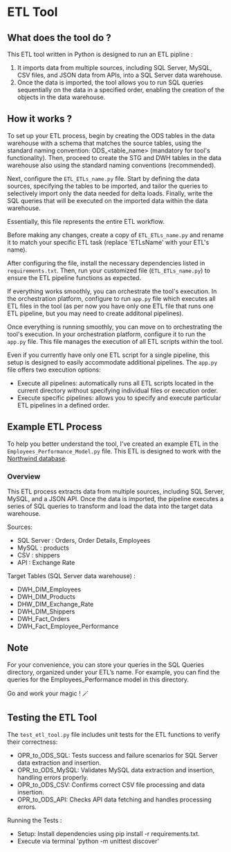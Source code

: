 #                                        ETL Tool

## What does the tool do ?
This ETL tool written in Python is designed to run an ETL pipline :
1. It imports data from multiple sources, 
including SQL Server, MySQL, CSV files, and JSON data from APIs, 
into a SQL Server data warehouse. 
2. Once the data is imported, 
the tool allows you to run SQL queries sequentially on the data in a specified order, 
enabling the creation of the objects in the data warehouse.

## How it works ?

To set up your ETL process, begin by creating the ODS tables in the data warehouse with a schema that matches the source tables, using the standard naming convention: ODS_<table_name> (mandatory for tool's functionality). Then, proceed to create the STG and DWH tables in the data warehouse also using the standard naming conventions (recommended).

Next, configure the `ETL_ETLs_name.py` file. 
Start by defining the data sources, specifying the tables to be imported, and tailor the queries to selectively import only the data needed for delta loads. 
Finally, write the SQL queries that will be executed on the imported data within the data warehouse. 

Essentially, this file represents the entire ETL workflow.

Before making any changes, create a copy of `ETL_ETLs_name.py` and rename it to match your specific ETL task 
(replace 'ETLsName' with your ETL's name).

After configuring the file, install the necessary dependencies listed in `requirements.txt`. 
Then, run your customized file (`ETL_ETLs_name.py`) to ensure the ETL pipeline functions as expected. 

If everything works smoothly, you can orchestrate the tool's execution.
In the orchestration platform, configure to run `app.py` file which executes all ETL files in the tool
(as per now you have only one ETL file that runs one ETL pipeline, but you may need to create additonal pipelines).

Once everything is running smoothly, you can move on to orchestrating the tool's execution. 
In your orchestration platform, configure it to run the `app.py` file. 
This file manages the execution of all ETL scripts within the tool.

Even if you currently have only one ETL script for a single pipeline, this setup is designed to easily accommodate additional pipelines.
The `app.py` file offers two execution options:
- Execute all pipelines: automatically runs all ETL scripts located in the current directory without specifying individual files or execution order.
- Execute specific pipelines: allows you to specify and execute particular ETL pipelines in a defined order.

## Example ETL Process
To help you better understand the tool, 
I've created an example ETL in the `Employees_Performance_Model.py` file. 
This ETL is designed to work with the [Northwind database](https://github.com/cjlee/northwind/blob/master/northwind.sql.zip).

### Overview
This ETL process extracts data from multiple sources, including SQL Server, MySQL, and a JSON API. 
Once the data is imported, the pipeline executes a series of SQL queries to transform and load the data into the target data warehouse.

Sources: 
- SQL Server : Orders, Order Details, Employees
- MySQL : products
- CSV : shippers
- API : Exchange Rate

Target Tables (SQL Server data warehouse) :
- DWH_DIM_Employees
- DWH_DIM_Products
- DHW_DIM_Exchange_Rate
- DWH_DIM_Shippers
- DWH_Fact_Orders
- DWH_Fact_Employee_Performance

## Note
For your convenience, you can store your queries in the SQL Queries directory, 
organized under your ETL’s name.
For example, you can find the queries for the Employees_Performance model in this directory.

Go and work your magic ! 🪄

## Testing the ETL Tool
The `test_etl_tool.py` file includes unit tests for the ETL functions to verify their correctness:
- OPR_to_ODS_SQL: Tests success and failure scenarios for SQL Server data extraction and insertion.
- OPR_to_ODS_MySQL: Validates MySQL data extraction and insertion, handling errors properly.
- OPR_to_ODS_CSV: Confirms correct CSV file processing and data insertion.
- OPR_to_ODS_API: Checks API data fetching and handles processing errors.

Running the Tests :
- Setup: Install dependencies using pip install -r requirements.txt.
- Execute via terminal 'python -m unittest discover'